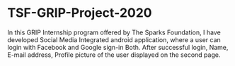 # TSF-GRIP-Project-2020
In this GRIP Internship program offered by The Sparks Foundation, I have developed Social Media Integrated android application, where a user can login with Facebook and Google sign-in Both. After successful login, Name, E-mail address, Profile picture of the user displayed on the second page.
